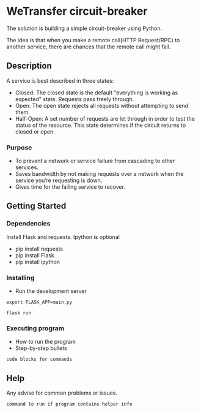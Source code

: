 # WeTransfer circuit-breaker

The solution is building a simple circuit-breaker using Python.

The idea is that when you make a remote call(HTTP Request/RPC) to another service, there are chances that the remote call might fail.


## Description

A service is best described in three states:

* Closed: The closed state is the default "everything is working as expected" state. Requests pass freely through.
* Open: The open state rejects all requests without attempting to send them.
* Half-Open: A set number of requests are let through in order to test the status of the resource. This state       determines if the circuit returns to closed or open.

### Purpose

* To prevent a network or service failure from cascading to other services.
* Saves bandwidth by not making requests over a network when the service you’re requesting is down.
* Gives time for the failing service to recover.


## Getting Started

### Dependencies

Install Flask and requests. Ipython is optional

* pip install requests
* pip install Flask
* pip install ipython


### Installing

* Run the development server
```
export FLASK_APP=main.py

flask run
```


### Executing program

* How to run the program
* Step-by-step bullets
```
code blocks for commands
```

## Help

Any advise for common problems or issues.
```
command to run if program contains helper info
```